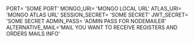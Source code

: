 PORT= 'SOME PORT'
MONGO_URI= 'MONGO LOCAL URL'
ATLAS_URI= 'MONGO ATLAS URL'
SESSION_SECRET= 'SOME SECRET'
JWT_SECRET= 'SOME SECRET
ADMIN_PASS= 'ADMIN PASS FOR NODEMAILER'
ALTERNATIVE_MAIL='MAIL YOU WANT TO RECEIVE REGISTERS AND ORDERS MAILS INFO'